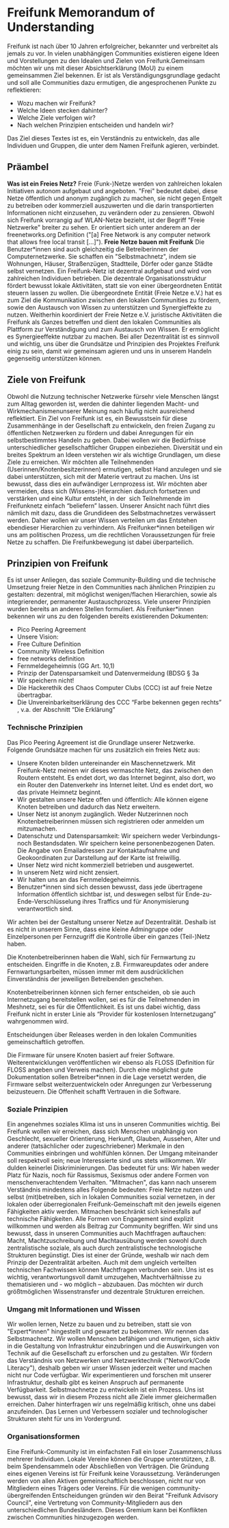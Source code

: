 # Freifunk Memorandum of Understanding

Freifunk ist nach über 10 Jahren erfolgreicher, bekannter und verbreitet als jemals zu vor. In vielen unabhängigen Communities existieren eigene Ideen und Vorstellungen zu den Idealen und Zielen von Freifunk.Gemeinsam möchten wir uns mit dieser Absichtserklärung (MoU) zu einem gemeinsammen Ziel bekennen. Er ist als Verständigungsgrundlage gedacht und soll alle Communities dazu ermutigen, die angesprochenen Punkte zu reflektieren:
*   Wozu machen wir Freifunk?
*   Welche Ideen stecken dahinter?
*   Welche Ziele verfolgen wir?
*   Nach welchen Prinzipien entscheiden und handeln wir?

Das Ziel dieses Textes ist es, ein Verständnis zu entwickeln, das alle Individuen und Gruppen, die unter dem Namen Freifunk agieren, verbindet.

## Präambel

**Was ist ein Freies Netz?**
Freie (Funk-)Netze werden von zahlreichen lokalen Initiativen autonom aufgebaut und angeboten. "Frei" bedeutet dabei, diese Netze öffentlich und anonym zugänglich zu machen, sie nicht gegen Entgelt zu betreiben oder kommerziell auszuwerten und die darin transportierten Informationen nicht einzusehen, zu verändern oder zu zensieren. Obwohl sich Freifunk vorrangig auf WLAN-Netze bezieht, ist der Begriff "Freie Netzwerke" breiter zu sehen. Er orientiert sich unter anderem an der freenetworks.org Definition ("[a] Free Network is any computer network that allows free local transit [...]").
**Freie Netze bauen mit Freifunk**
Die Benutzer*innen sind auch gleichzeitig die Betreiberinnen der Computernetzwerke. Sie schaffen ein "Selbstmachnetz", indem sie Wohnungen, Häuser, Straßenzügen, Stadtteile, Dörfer oder ganze Städte selbst vernetzen. Ein Freifunk-Netz ist dezentral aufgebaut und wird von zahlreichen Individuen betrieben. Die dezentrale Organisationsstruktur fördert bewusst lokale Aktivitäten, statt sie von einer übergeordneten Entität steuern lassen zu wollen.
Die übergeordnete Entität (Freie Netze e.V.) hat es zum Ziel die Kommunikation zwischen den lokalen Communities zu fördern, sowie den Austausch von Wissen zu unterstützen und Synergieffekte zu nutzen. Weitherhin koordiniert der Freie Netze e.V. juristische Aktivitäten die Freifunk als Ganzes betreffen und dient den lokalen Communities als Plattform zur Verständigung und zum Austausch von Wissen. Er ermöglicht es Synergieeffekte nutzbar zu machen.
Bei aller Dezentralität ist es sinnvoll und wichtig, uns über die Grundsätze und Prinzipien des Projektes Freifunk einig zu sein, damit wir gemeinsam agieren und uns in unserem Handeln gegenseitig unterstützen können.

## Ziele von Freifunk

Obwohl die Nutzung technischer Netzwerke fürsehr viele Menschen längst zum Alltag geworden ist, werden die dahinter liegenden Macht- und Wirkmechanismenunserer Meinung nach häufig nicht ausreichend reflektiert. Ein Ziel von Freifunk ist es, ein Bewusstsein für diese Zusammenhänge in der Gesellschaft zu entwickeln, den freien Zugang zu öffentlichen Netzwerken zu fördern und dabei Anregungen für ein selbstbestimmtes Handeln zu geben. Dabei wollen wir die Bedürfnisse unterschiedlicher gesellschaftlicher Gruppen einbeziehen. Diversität und ein breites Spektrum an Ideen verstehen wir als wichtige Grundlagen, um diese Ziele zu erreichen. Wir möchten alle Teilnehmenden (Userinnen/Knotenbesitzerinnen) ermutigen, selbst Hand anzulegen und sie dabei unterstützen, sich mit der Materie vertraut zu machen. Uns ist bewusst, dass dies ein aufwändiger Lernprozess ist. Wir möchten aber vermeiden, dass sich (Wissens-)Hierarchien dadurch fortsetzen und verstärken und eine Kultur entsteht, in der  sich Teilnehmende im Freifunknetz einfach “beliefern” lassen. Unserer Ansicht nach führt dies nämlich mit dazu, dass die Grundideen des Selbstmachnetzes verwässert werden. Daher wollen wir unser Wissen verteilen um das Entstehen ebendieser Hierarchien zu verhindern.
Als Freifunker*innen beteiligen wir uns am politischen Prozess, um die rechtlichen Voraussetzungen für freie Netze zu schaffen. Die Freifunkbewegung ist dabei überparteilich.

## Prinzipien von Freifunk

Es ist unser Anliegen, das soziale Community-Building und die technische Umsetzung freier Netze in den Communities nach ähnlichen Prinzipien zu gestalten: dezentral, mit möglichst wenigen/flachen Hierarchien, sowie als integrierender, permanenter Austauschprozess. Viele unserer Prinzipien wurden bereits an anderen Stellen formuliert. Als Freifunker*innen bekennen wir uns zu den folgenden bereits existierenden Dokumenten:

* Pico Peering Agreement
* Unsere Vision:
* Free Culture Definition
* Community Wireless Definition
* free networks definition
* Fernmeldegeheimnis (GG Art. 10,1)
* Prinzip der Datensparsamkeit und Datenvermeidung (BDSG § 3a
* Wir speichern nicht!
* Die Hackerethik des Chaos Computer Clubs (CCC) ist auf freie Netze übertragbar.
* Die Unvereinbarkeitserklärung des CCC “Farbe bekennen gegen rechts”  , v.a. der Abschnitt “Die Erklärung”

### Technische Prinzipien

Das Pico Peering Agreement ist die Grundlage unserer Netzwerke. Folgende Grundsätze machen für uns zusätzlich ein freies Netz aus:  

*   Unsere Knoten bilden untereinander ein Maschennetzwerk. Mit Freifunk-Netz meinen wir dieses vermaschte Netz, das zwischen den Routern entsteht. Es endet dort, wo das Internet beginnt, also dort, wo ein Router den Datenverkehr ins Internet leitet. Und es endet dort, wo das private Heimnetz beginnt.
*   Wir gestalten unsere Netze offen und öffentlich: Alle können eigene Knoten betreiben und dadurch das Netz erweitern.
*   Unser Netz ist anonym zugänglich. Weder Nutzerinnen noch Knotenbetreiberinnen müssen sich registrieren oder anmelden um mitzumachen.
*   Datenschutz und Datensparsamkeit: Wir speichern weder Verbindungs- noch Bestandsdaten. Wir speichern keine personenbezogenen Daten. Die Angabe von Emailadressen zur Kontaktaufnahme und Geokoordinaten zur Darstellung auf der Karte ist freiwillig.
*   Unser Netz wird nicht kommerziell betrieben und ausgewertet.
*   In unserem Netz wird nicht zensiert.
*   Wir halten uns an das Fernmeldegeheimnis.
*   Benutzer*innen sind sich dessen bewusst, dass jede übertragene Information öffentlich sichtbar ist, und deswegen selbst für Ende-zu-Ende-Verschlüsselung ihres Traffics und für Anonymisierung verantwortlich sind.

Wir achten bei der Gestaltung unserer Netze auf Dezentralität. Deshalb ist es nicht in unserem Sinne, dass eine kleine Admingruppe oder Einzelpersonen per Fernzugriff die Kontrolle über ein ganzes (Teil-)Netz haben.  

Die Knotenbetreiberinnen haben die Wahl, sich für Fernwartung zu entscheiden. Eingriffe in die Knoten, z.B. Firmwareupdates oder andere Fernwartungsarbeiten, müssen immer mit dem ausdrücklichen Einverständnis der jeweiligen Betreibenden geschehen.  

Knotenbetreiberinnen können sich ferner entscheiden, ob sie auch Internetzugang bereitstellen wollen, sei es für die Teilnehmenden im Meshnetz, sei es für die Öffentlichkeit. Es ist uns dabei wichtig, dass Freifunk nicht in erster Linie als “Provider für kostenlosen Internetzugang” wahrgenommen wird.  

Entscheidungen über Releases werden in den lokalen Communities gemeinschaftlich getroffen.  

Die Firmware für unsere Knoten basiert auf freier Software. Weiterentwicklungen veröffentlichen wir ebenso als FLOSS (Definition für FLOSS angeben und Verweis machen). Durch eine möglichst gute Dokumentation sollen Betreiber*innen in die Lage versetzt werden, die Firmware selbst weiterzuentwickeln oder Anregungen zur Verbesserung beizusteuern. Die Offenheit schafft Vertrauen in die Software.  

### Soziale Prinzipien

Ein angenehmes soziales Klima ist uns in unseren Communities wichtig. Bei Freifunk wollen wir erreichen, dass sich Menschen unabhängig von Geschlecht, sexueller Orientierung, Herkunft, Glauben, Aussehen, Alter und anderer (tatsächlicher oder zugeschriebener) Merkmale in den Communities einbringen und wohlfühlen können. Der Umgang miteinander soll respektvoll sein; neue Interessierte sind uns stets willkommen. Wir dulden keinerlei Diskriminierungen. Das bedeutet für uns: Wir haben weder Platz für Nazis, noch für Rassismus, Sexismus oder andere Formen von menschenverachtendem Verhalten.
"Mitmachen", das kann nach unserem Verständnis mindestens alles Folgende bedeuten: Freie Netze nutzen und selbst (mit)betreiben, sich in lokalen Communities sozial vernetzen, in der lokalen oder überregionalen Freifunk-Gemeinschaft mit den jeweils eigenen Fähigkeiten aktiv werden. Mitmachen beschränkt sich keinesfalls auf technische Fähigkeiten. Alle Formen von Engagement sind explizit willkommen und werden als Beitrag zur Community begriffen.
Wir sind uns bewusst, dass in unseren Communities auch Machtfragen auftauchen: Macht, Machtzuschreibung und Machtausübung werden sowohl durch zentralistische soziale, als auch durch zentralistische technologische Strukturen begünstigt. Dies ist einer der Gründe, weshalb wir nach dem Prinzip der Dezentralität arbeiten. Auch mit dem ungleich verteilten technischen Fachwissen können Machtfragen verbunden sein. Uns ist es wichtig, verantwortungsvoll damit umzugehen, Machtverhältnisse zu thematisieren und - wo möglich – abzubauen. Das möchten wir durch größtmöglichen Wissenstransfer und dezentrale Strukturen erreichen.

### Umgang mit Informationen und Wissen

Wir wollen lernen, Netze zu bauen und zu betreiben, statt sie von "Expert*innen" hingestellt und gewartet zu bekommen. Wir nennen das Selbstmachnetz. Wir wollen Menschen befähigen und ermutigen, sich aktiv in die Gestaltung von Infrastruktur einzubringen und die Auswirkungen von Technik auf die Gesellschaft zu erforschen und zu gestalten. Wir fördern das Verständnis von Netzwerken und Netzwerktechnik ("Network/Code Literacy"), deshalb geben wir unser Wissen jederzeit weiter und machen nicht nur Code verfügbar. Wir experimentieren und forschen mit unserer Infrastruktur, deshalb gibt es keinen Anspruch auf permanente Verfügbarkeit.
Selbstmachnetze zu entwickeln ist ein Prozess. Uns ist bewusst, dass wir in diesem Prozess nicht alle Ziele immer gleichermaßen erreichen. Daher hinterfragen wir uns regelmäßig kritisch, ohne uns dabei anzufeinden. Das Lernen und Verbessern sozialer und technologischer Strukturen steht für uns im Vordergrund.

### Organisationsformen

Eine Freifunk-Community ist im einfachsten Fall ein loser Zusammenschluss mehrerer Individuen. Lokale Vereine können die Gruppe unterstützen, z.B. beim Spendensammeln oder Abschließen von Verträgen. Die Gründung eines eigenen Vereins ist für Freifunk keine Voraussetzung. Veränderungen werden von allen Aktiven gemeinschaftlich beschlossen, nicht nur von Mitgliedern eines Trägers oder Vereins.
Für die wenigen community-übergreifenden Entscheidungen gründen wir den Beirat "Freifunk Advisory Council", eine Vertretung von Community-Mitgliedern aus den unterschiedlichen Bundesländern. Dieses Gremium kann bei Konflikten zwischen Communities hinzugezogen werden.
